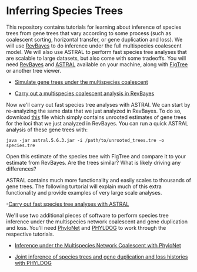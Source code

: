 # Inferring Species Trees

This repository contains tutorials for learning about inference of species trees from gene trees that vary according to some process (such as coalescent sorting, horizontal transfer, or gene duplication and loss). We will use [RevBayes](https://revbayes.github.io) to do inference under the full multispecies coalescent model. We will also use ASTRAL to perform fast species tree analyses that are scalable to large datasets, but also come with some tradeoffs. You will need [RevBayes](https://revbayes.github.io) and [ASTRAL](https://github.com/smirarab/ASTRAL#installation) available on your machine, along with [FigTree](http://tree.bio.ed.ac.uk/software/figtree/) or another tree viewer.

- [Simulate gene trees under the multispecies coalescent](https://github.com/IntroPhylogenomics/SpeciesTreeInference/blob/master/Simulate_gene_trees.md)

- [Carry out a multispecies coalescent analysis in RevBayes](https://github.com/IntroPhylogenomics/SpeciesTreeInference/blob/master/RB_MultispeciesCoalescentTutorial.md)

Now we'll carry out fast species tree analyses with ASTRAl. We can start by re-analyzing the same data that we just analyzed in RevBayes. To do so, download [this](url) file which simply contains unrooted estimates of gene trees for the loci that we just analyzed in RevBayes. You can run a quick ASTRAL analysis of these gene trees with:

```
java -jar astral.5.6.3.jar -i /path/to/unrooted_trees.tre -o species.tre

```
Open this estimate of the species tree with FigTree and compare it to your estimate from RevBayes. Are the trees similar? What is likely driving any differences?

ASTRAL contains much more functionality and easily scales to thousands of gene trees. The following turtorial will explain much of this extra functionality and provide examples of very large scale analyses.

-[Carry out fast species tree analyses with ASTRAL](https://github.com/smirarab/ASTRAL/blob/master/astral-tutorial.md)

We'll use two additional pieces of software to perform species tree inference under the multispecies network coalescent and gene duplication and loss. You'll need [PhyloNet](https://bioinfocs.rice.edu/phylonet) and [PHYLDOG](https://pbil.univ-lyon1.fr/software/phyldog/) to work through the respective tutorials.

- [Inference under the Multispecies Network Coalescent with PhyloNet](https://wiki.rice.edu/confluence/pages/viewpage.action?pageId=8898533#PhyloNetTutorial%28SpeciesPhylogenyInference%29-5.VisualizingaPhylogeneticNetwork)

- [Joint inference of species trees and gene duplication and loss histories with PHYLDOG](https://pbil.univ-lyon1.fr/redmine/projects/phyldogtoolt/wiki/Tutorial)
